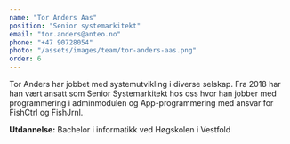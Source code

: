 ```yaml
---
name: "Tor Anders Aas"
position: "Senior systemarkitekt"
email: "tor.anders@anteo.no"
phone: "+47 90728054"
photo: "/assets/images/team/tor-anders-aas.png"
order: 6
---
```


Tor Anders har jobbet med systemutvikling i diverse selskap. Fra 2018 har han vært ansatt som Senior Systemarkitekt hos oss hvor han jobber med programmering i adminmodulen og App-programmering med ansvar for FishCtrl og FishJrnl.

**Utdannelse:** Bachelor i informatikk ved Høgskolen i Vestfold